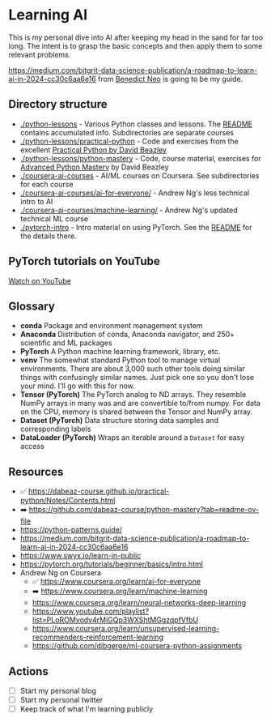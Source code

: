 # Learning AI

This is my personal dive into AI after keeping my head in the sand for far too long. The intent is to grasp the basic concepts and then apply them to some relevant problems.

https://medium.com/bitgrit-data-science-publication/a-roadmap-to-learn-ai-in-2024-cc30c6aa6e16 from [Benedict Neo](https://benedictxneo.medium.com/) is going to be my guide.

## Directory structure

* [./python-lessons](./python-lessons/) - Various Python classes and lessons. The [README](./python-lessons/README.md) contains accumulated info. Subdirectories are separate courses
* [./python-lessons/practical-python](./python-lessons/practical-python/) - Code and exercises from the excellent [Practical Python by David Beazley](https://dabeaz-course.github.io/practical-python/Notes/Contents.html)
* [./python-lessons/python-mastery](./python-lessons/python-mastery) - Code, course material, exercises for [Advanced Python Mastery](https://github.com/dabeaz-course/python-mastery?tab=readme-ov-file) by David Beazley
* [./coursera-ai-courses](./coursera-ai-courses/) - AI/ML courses on Coursera. See subdirectories for each course
* [./coursera-ai-courses/ai-for-everyone/](./coursera-ai-courses/ai-for-everyone/) - Andrew Ng's less technical intro to AI
* [./coursera-ai-courses/machine-learning/](./coursera-ai-courses/machine-learning/) - Andrew Ng's updated technical ML course
* [./pytorch-intro](./pytorch-intro/) - Intro material on using PyTorch. See the [README](./pytorch-intro/README.md) for the details there.

## PyTorch tutorials on YouTube

[Watch on YouTube ](https://www.youtube.com/playlist?list=PLhhyoLH6IjfxeoooqP9rhU3HJIAVAJ3Vz)

## Glossary

* **conda** Package and environment management system
* **Anaconda** Distribution of conda, Anaconda navigator, and 250+ scientific and ML packages
* **PyTorch** A Python machine learning framework, library, etc.
* **venv** The somewhat standard Python tool to manage virtual environments. There are about 3,000 such other tools doing similar things with confusingly similar names. Just pick one so you don't lose your mind. I'll go with this for now.
* **Tensor (PyTorch)** The PyTorch analog to ND arrays. They resemble NumPy arrays in many was and are convertible to/from numpy. For data on the CPU, memory is shared between the Tensor and NumPy array.
* **Dataset (PyTorch)** Data structure storing data samples and corresponding labels
* **DataLoader (PyTorch)** Wraps an iterable around a `Dataset` for easy access

## Resources

* ✅ https://dabeaz-course.github.io/practical-python/Notes/Contents.html
* ➡️ https://github.com/dabeaz-course/python-mastery?tab=readme-ov-file
* https://python-patterns.guide/
* https://medium.com/bitgrit-data-science-publication/a-roadmap-to-learn-ai-in-2024-cc30c6aa6e16
* https://www.swyx.io/learn-in-public
* https://pytorch.org/tutorials/beginner/basics/intro.html
* Andrew Ng on Coursera
    * ✅ https://www.coursera.org/learn/ai-for-everyone
    * ➡️ https://www.coursera.org/learn/machine-learning
    * https://www.coursera.org/learn/neural-networks-deep-learning
    * https://www.youtube.com/playlist?list=PLoROMvodv4rMiGQp3WXShtMGgzqpfVfbU
    * https://www.coursera.org/learn/unsupervised-learning-recommenders-reinforcement-learning
    * https://github.com/dibgerge/ml-coursera-python-assignments

## Actions

- [ ] Start my personal blog
- [ ] Start my personal twitter
- [ ] Keep track of what I'm learning publicly
